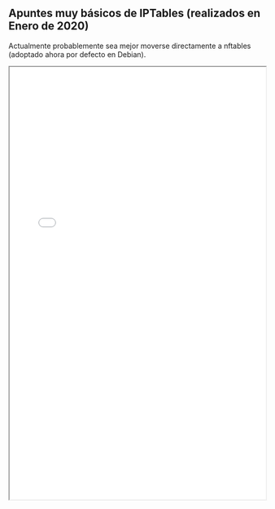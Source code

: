 ## Apuntes muy básicos de IPTables (realizados en Enero de 2020)
Actualmente probablemente sea mejor moverse directamente a nftables (adoptado ahora por defecto en Debian).
<iframe src="../../ficheros/otros/netfilter-iptables1.0.pdf" width="100%" height="850px">
